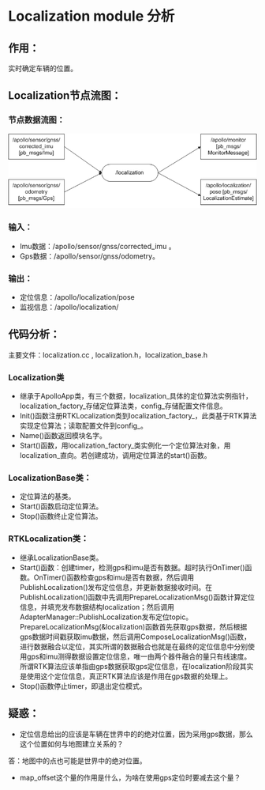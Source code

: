 # Localization module 分析
## 作用：
实时确定车辆的位置。

## Localization节点流图：
### 节点数据流图：
![localization data flow](images/localization_node_arch.bmp)
### 输入：
 * Imu数据：/apollo/sensor/gnss/corrected_imu 。
 * Gps数据：/apollo/sensor/gnss/odometry。

### 输出：
 * 定位信息：/apollo/localization/pose
 * 监视信息：/apollo/localization/

## 代码分析：
主要文件：localization.cc , localization.h，localization_base.h
### Localization类
 * 继承于ApolloApp类，有三个数据，localization_具体的定位算法实例指针，localization_factory_存储定位算法类，config_存储配置文件信息。
 * Init()函数注册RTKLocalization类到localization_factory_，此类基于RTK算法实现定位算法；读取配置文件到config_。
 * Name()函数返回模块名字。
 * Start()函数，用localization_factory_类实例化一个定位算法对象，用localization_直向。若创建成功，调用定位算法的start()函数。

### LocalizationBase类：
 * 定位算法的基类。
 * Start()函数启动定位算法。
 * Stop()函数终止定位算法。

### RTKLocalization类：
 * 继承LocalizationBase类。
 * Start()函数：创建timer，检测gps和imu是否有数据。超时执行OnTimer()函数。OnTimer()函数检查gps和imu是否有数据，然后调用PublishLocalization()发布定位信息，并更新数据接收时间。在PublishLocalization()函数中先调用PrepareLocalizationMsg()函数计算定位信息，并填充发布数据结构localization；然后调用AdapterManager::PublishLocalization发布定位topic。PrepareLocalizationMsg(&localization)函数首先获取gps数据，然后根据gps数据时间戳获取imu数据，然后调用ComposeLocalizationMsg()函数，进行数据融合以定位，其实所谓的数据融合也就是在最终的定位信息中分别使用gps和imu测得数据设置定位信息，唯一由两个器件融合的量只有线速度。所谓RTK算法应该单指由gps数据获取gps定位信息，在localization阶段其实是使用这个定位信息，真正RTK算法应该是作用在gps数据的处理上。
 * Stop()函数停止timer，即退出定位模式。

## 疑惑：
* 定位信息给出的应该是车辆在世界中的的绝对位置，因为采用gps数据，那么这个位置如何与地图建立关系的？

 答：地图中的点也可能是世界中的绝对位置。

* map_offset这个量的作用是什么，为啥在使用gps定位时要减去这个量？
